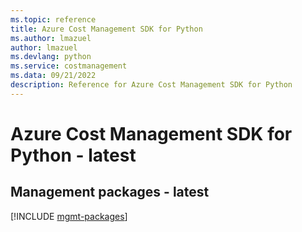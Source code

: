 ```yaml
---
ms.topic: reference
title: Azure Cost Management SDK for Python
ms.author: lmazuel
author: lmazuel
ms.devlang: python
ms.service: costmanagement
ms.data: 09/21/2022
description: Reference for Azure Cost Management SDK for Python
---
```

# Azure Cost Management SDK for Python - latest

## Management packages - latest
[!INCLUDE [mgmt-packages](cost-management-mgmt-index.md)]
